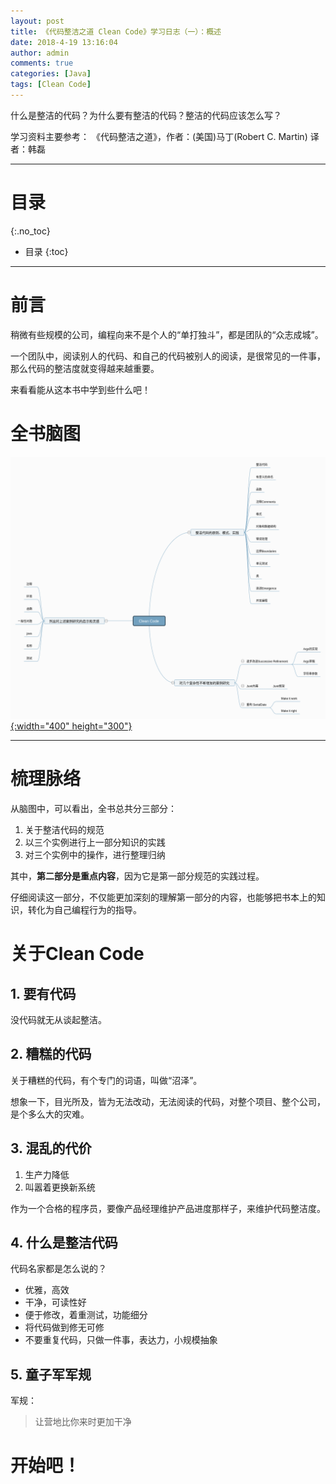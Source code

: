 ```yaml
---
layout: post
title: 《代码整洁之道 Clean Code》学习日志（一）：概述
date: 2018-4-19 13:16:04
author: admin
comments: true
categories: [Java]
tags: [Clean Code]
---
```


什么是整洁的代码？为什么要有整洁的代码？整洁的代码应该怎么写？

<!-- more -->

学习资料主要参考： 《代码整洁之道》，作者：(美国)马丁(Robert C. Martin) 译者：韩磊

---
# 目录
{:.no_toc}

* 目录
{:toc}
---

# 前言

稍微有些规模的公司，编程向来不是个人的“单打独斗”，都是团队的“众志成城”。

一个团队中，阅读别人的代码、和自己的代码被别人的阅读，是很常见的一件事，那么代码的整洁度就变得越来越重要。

来看看能从这本书中学到些什么吧！

# 全书脑图

[![](/images/posts/Clean+Code.png){:width="400" height="300"}](/images/posts/Clean+Code.png)

---

# 梳理脉络

从脑图中，可以看出，全书总共分三部分：

1. 关于整洁代码的规范
2. 以三个实例进行上一部分知识的实践
3. 对三个实例中的操作，进行整理归纳


其中，**第二部分是重点内容**，因为它是第一部分规范的实践过程。

仔细阅读这一部分，不仅能更加深刻的理解第一部分的内容，也能够把书本上的知识，转化为自己编程行为的指导。

# 关于Clean Code

## 1. 要有代码

没代码就无从谈起整洁。

## 2. 糟糕的代码

关于糟糕的代码，有个专门的词语，叫做“沼泽”。

想象一下，目光所及，皆为无法改动，无法阅读的代码，对整个项目、整个公司，是个多么大的灾难。


## 3. 混乱的代价

1. 生产力降低
2. 叫嚣着更换新系统


作为一个合格的程序员，要像产品经理维护产品进度那样子，来维护代码整洁度。


## 4. 什么是整洁代码

代码名家都是怎么说的？

- 优雅，高效
- 干净，可读性好
- 便于修改，着重测试，功能细分
- 将代码做到修无可修
- 不要重复代码，只做一件事，表达力，小规模抽象


## 5. 童子军军规

军规：
> 让营地比你来时更加干净

# 开始吧！

